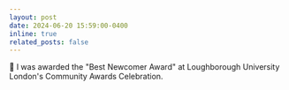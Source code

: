 ```yaml
---
layout: post
date: 2024-06-20 15:59:00-0400
inline: true
related_posts: false
---
```


💖 I was awarded the "Best Newcomer Award" at Loughborough University London's Community Awards Celebration.
